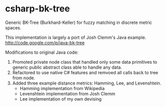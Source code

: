 csharp-bk-tree
==============

Generic BK-Tree (Burkhard-Keller) for fuzzy matching in discrete metric spaces.

This implementation is largely a port of Josh Clemm's Java example.
http://code.google.com/p/java-bk-tree

Modifications to original Java code:
 1. Promoted private node class that handled only some data primitives to generic public abstract class able to handle any data.
 2. Refactored to use native C# features and remvoed all calls back to tree from node.
 3. Added three example distance metrics: Hamming, Lee, and Levenshtein.
    - Hamming implementation from Wikipedia
    - Levenshtein implementation from Josh Clemm
    - Lee implementation of my own devising
